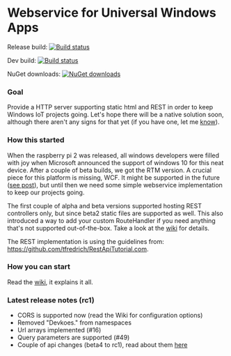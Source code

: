 # Webservice for Universal Windows Apps

Release build: [![Build status](https://ci.appveyor.com/api/projects/status/jhdlmysux72qej51?svg=true)](https://ci.appveyor.com/project/tomkuijsten/restup-hwwpp)

Dev build: [![Build status](https://ci.appveyor.com/api/projects/status/h6faknf1b7b20994?svg=true)](https://ci.appveyor.com/project/tomkuijsten/restup-frwxx)

NuGet downloads: [![NuGet downloads](https://img.shields.io/nuget/vpre/restup.svg)](https://www.nuget.org/packages/Restup/)

### Goal
Provide a HTTP server supporting static html and REST in order to keep Windows IoT projects going. Let's hope there will be a native solution soon, although there aren't any signs for that yet (if you have one, let me [know](https://github.com/tomkuijsten/restup/issues/new)).

### How this started

When the raspberry pi 2 was released, all windows developers were filled with joy when Microsoft announced the support of windows 10 for this neat device. After a couple of beta builds, we got the RTM version. A crucial piece for this platform is missing, WCF. It might be supported in the future ([see post](https://social.msdn.microsoft.com/Forums/en-US/f462d578-368b-4218-b57e-19cd8852fd0c/wcf-hosting-in-windows-iot?forum=WindowsIoT)), but until then we need some simple webservice implementation to keep our projects going.

The first couple of alpha and beta versions supported hosting REST controllers only, but since beta2 static files are supported as well. This also introduced a way to add your custom RouteHandler if you need anything that's not supported out-of-the-box. Take a look at the [wiki](https://github.com/tomkuijsten/restup/wiki) for details.

The REST implementation is using the guidelines from: https://github.com/tfredrich/RestApiTutorial.com.

### How you can start

Read the [wiki](https://github.com/tomkuijsten/restup/wiki), it explains it all.

### Latest release notes (rc1)
 - CORS is supported now (read the Wiki for configuration options)
 - Removed "Devkoes." from namespaces
 - Url arrays implemented (#16)
 - Query parameters are supported (#49)
 - Couple of api changes (beta4 to rc1), read about them [here](https://github.com/tomkuijsten/restup/wiki/Migrate-Beta4-to-rc1)
